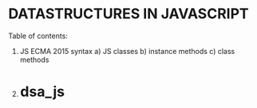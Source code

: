 # DATASTRUCTURES IN JAVASCRIPT
Table of contents:
1. JS ECMA 2015 syntax
    a) JS classes
    b) instance methods
    c) class methods
2. # dsa_js
